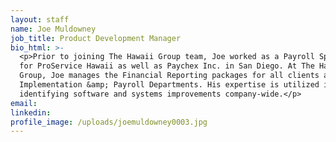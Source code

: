 ```yaml
---
layout: staff
name: Joe Muldowney
job_title: Product Development Manager
bio_html: >-
  <p>Prior to joining The Hawaii Group team, Joe worked as a Payroll Specialist
  for ProService Hawaii as well as Paychex Inc. in San Diego. At The Hawaii
  Group, Joe manages the Financial Reporting packages for all clients as well as
  Implementation &amp; Payroll Departments. His expertise is utilized in
  identifying software and systems improvements company-wide.</p>
email:
linkedin:
profile_image: /uploads/joemuldowney0003.jpg
---
```


